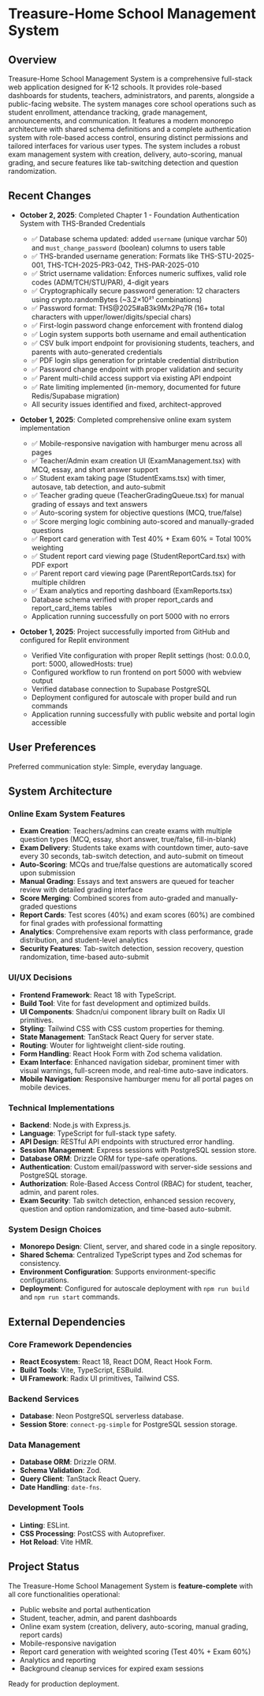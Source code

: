 # Treasure-Home School Management System

## Overview
Treasure-Home School Management System is a comprehensive full-stack web application designed for K-12 schools. It provides role-based dashboards for students, teachers, administrators, and parents, alongside a public-facing website. The system manages core school operations such as student enrollment, attendance tracking, grade management, announcements, and communication. It features a modern monorepo architecture with shared schema definitions and a complete authentication system with role-based access control, ensuring distinct permissions and tailored interfaces for various user types. The system includes a robust exam management system with creation, delivery, auto-scoring, manual grading, and secure features like tab-switching detection and question randomization.

## Recent Changes
- **October 2, 2025**: Completed Chapter 1 - Foundation Authentication System with THS-Branded Credentials
  - ✅ Database schema updated: added `username` (unique varchar 50) and `must_change_password` (boolean) columns to users table
  - ✅ THS-branded username generation: Formats like THS-STU-2025-001, THS-TCH-2025-PR3-042, THS-PAR-2025-010
  - ✅ Strict username validation: Enforces numeric suffixes, valid role codes (ADM/TCH/STU/PAR), 4-digit years
  - ✅ Cryptographically secure password generation: 12 characters using crypto.randomBytes (~3.2×10²¹ combinations)
  - ✅ Password format: THS@2025#aB3k9Mx2Pq7R (16+ total characters with upper/lower/digits/special chars)
  - ✅ First-login password change enforcement with frontend dialog
  - ✅ Login system supports both username and email authentication
  - ✅ CSV bulk import endpoint for provisioning students, teachers, and parents with auto-generated credentials
  - ✅ PDF login slips generation for printable credential distribution
  - ✅ Password change endpoint with proper validation and security
  - ✅ Parent multi-child access support via existing API endpoint
  - ✅ Rate limiting implemented (in-memory, documented for future Redis/Supabase migration)
  - All security issues identified and fixed, architect-approved

- **October 1, 2025**: Completed comprehensive online exam system implementation
  - ✅ Mobile-responsive navigation with hamburger menu across all pages
  - ✅ Teacher/Admin exam creation UI (ExamManagement.tsx) with MCQ, essay, and short answer support
  - ✅ Student exam taking page (StudentExams.tsx) with timer, autosave, tab detection, and auto-submit
  - ✅ Teacher grading queue (TeacherGradingQueue.tsx) for manual grading of essays and text answers
  - ✅ Auto-scoring system for objective questions (MCQ, true/false)
  - ✅ Score merging logic combining auto-scored and manually-graded questions
  - ✅ Report card generation with Test 40% + Exam 60% = Total 100% weighting
  - ✅ Student report card viewing page (StudentReportCard.tsx) with PDF export
  - ✅ Parent report card viewing page (ParentReportCards.tsx) for multiple children
  - ✅ Exam analytics and reporting dashboard (ExamReports.tsx)
  - Database schema verified with proper report_cards and report_card_items tables
  - Application running successfully on port 5000 with no errors
  
- **October 1, 2025**: Project successfully imported from GitHub and configured for Replit environment
  - Verified Vite configuration with proper Replit settings (host: 0.0.0.0, port: 5000, allowedHosts: true)
  - Configured workflow to run frontend on port 5000 with webview output
  - Verified database connection to Supabase PostgreSQL
  - Deployment configured for autoscale with proper build and run commands
  - Application running successfully with public website and portal login accessible

## User Preferences
Preferred communication style: Simple, everyday language.

## System Architecture

### Online Exam System Features
- **Exam Creation**: Teachers/admins can create exams with multiple question types (MCQ, essay, short answer, true/false, fill-in-blank)
- **Exam Delivery**: Students take exams with countdown timer, auto-save every 30 seconds, tab-switch detection, and auto-submit on timeout
- **Auto-Scoring**: MCQs and true/false questions are automatically scored upon submission
- **Manual Grading**: Essays and text answers are queued for teacher review with detailed grading interface
- **Score Merging**: Combined scores from auto-graded and manually-graded questions
- **Report Cards**: Test scores (40%) and exam scores (60%) are combined for final grades with professional formatting
- **Analytics**: Comprehensive exam reports with class performance, grade distribution, and student-level analytics
- **Security Features**: Tab-switch detection, session recovery, question randomization, time-based auto-submit

### UI/UX Decisions
- **Frontend Framework**: React 18 with TypeScript.
- **Build Tool**: Vite for fast development and optimized builds.
- **UI Components**: Shadcn/ui component library built on Radix UI primitives.
- **Styling**: Tailwind CSS with CSS custom properties for theming.
- **State Management**: TanStack React Query for server state.
- **Routing**: Wouter for lightweight client-side routing.
- **Form Handling**: React Hook Form with Zod schema validation.
- **Exam Interface**: Enhanced navigation sidebar, prominent timer with visual warnings, full-screen mode, and real-time auto-save indicators.
- **Mobile Navigation**: Responsive hamburger menu for all portal pages on mobile devices.

### Technical Implementations
- **Backend**: Node.js with Express.js.
- **Language**: TypeScript for full-stack type safety.
- **API Design**: RESTful API endpoints with structured error handling.
- **Session Management**: Express sessions with PostgreSQL session store.
- **Database ORM**: Drizzle ORM for type-safe operations.
- **Authentication**: Custom email/password with server-side sessions and PostgreSQL storage.
- **Authorization**: Role-Based Access Control (RBAC) for student, teacher, admin, and parent roles.
- **Exam Security**: Tab switch detection, enhanced session recovery, question and option randomization, and time-based auto-submit.

### System Design Choices
- **Monorepo Design**: Client, server, and shared code in a single repository.
- **Shared Schema**: Centralized TypeScript types and Zod schemas for consistency.
- **Environment Configuration**: Supports environment-specific configurations.
- **Deployment**: Configured for autoscale deployment with `npm run build` and `npm run start` commands.

## External Dependencies

### Core Framework Dependencies
- **React Ecosystem**: React 18, React DOM, React Hook Form.
- **Build Tools**: Vite, TypeScript, ESBuild.
- **UI Framework**: Radix UI primitives, Tailwind CSS.

### Backend Services
- **Database**: Neon PostgreSQL serverless database.
- **Session Store**: `connect-pg-simple` for PostgreSQL session storage.

### Data Management
- **Database ORM**: Drizzle ORM.
- **Schema Validation**: Zod.
- **Query Client**: TanStack React Query.
- **Date Handling**: `date-fns`.

### Development Tools
- **Linting**: ESLint.
- **CSS Processing**: PostCSS with Autoprefixer.
- **Hot Reload**: Vite HMR.

## Project Status
The Treasure-Home School Management System is **feature-complete** with all core functionalities operational:
- Public website and portal authentication
- Student, teacher, admin, and parent dashboards
- Online exam system (creation, delivery, auto-scoring, manual grading, report cards)
- Mobile-responsive navigation
- Report card generation with weighted scoring (Test 40% + Exam 60%)
- Analytics and reporting
- Background cleanup services for expired exam sessions

Ready for production deployment.
